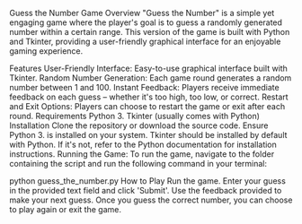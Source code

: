 Guess the Number Game
Overview
"Guess the Number" is a simple yet engaging game where the player's goal is to guess a randomly generated number within a certain range. This version of the game is built with Python and Tkinter, providing a user-friendly graphical interface for an enjoyable gaming experience.

Features
User-Friendly Interface: Easy-to-use graphical interface built with Tkinter.
Random Number Generation: Each game round generates a random number between 1 and 100.
Instant Feedback: Players receive immediate feedback on each guess – whether it's too high, too low, or correct.
Restart and Exit Options: Players can choose to restart the game or exit after each round.
Requirements
Python 3. 
Tkinter (usually comes with Python)
Installation
Clone the repository or download the source code.
Ensure Python 3.  is installed on your system.
Tkinter should be installed by default with Python. If it's not, refer to the Python documentation for installation instructions.
Running the Game:
To run the game, navigate to the folder containing the script and run the following command in your terminal:

python guess_the_number.py
How to Play
Run the game.
Enter your guess in the provided text field and click 'Submit'.
Use the feedback provided to make your next guess.
Once you guess the correct number, you can choose to play again or exit the game.
